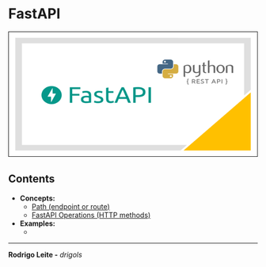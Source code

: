 # FastAPI

![logo](res/logo.png)

## Contents

 - **Concepts:**
   - [Path (endpoint or route)](modules/path.md)
   - [FastAPI Operations (HTTP methods)](modules/operations.md)
 - **Examples:**
   - [](modules/)

---

**Rodrigo Leite -** *drigols*
